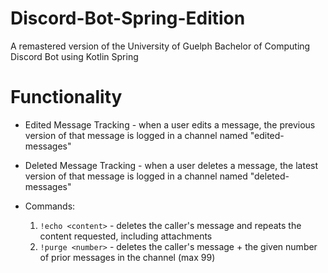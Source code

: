 # Discord-Bot-Spring-Edition
A remastered version of the University of Guelph Bachelor of Computing Discord Bot using Kotlin Spring

# Functionality
* Edited Message Tracking - when a user edits a message, the previous version of that message is logged in a channel named "edited-messages"
* Deleted Message Tracking - when a user deletes a message, the latest version of that message is logged in a channel named "deleted-messages"
* Commands:

  1. `!echo <content>` - deletes the caller's message and repeats the content requested, including attachments
  2. `!purge <number>` - deletes the caller's message + the given number of prior messages in the channel (max 99)
